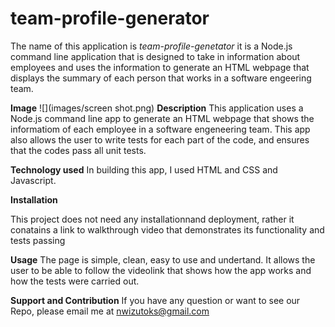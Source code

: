 # team-profile-generator

The name of this application is <i>team-profile-genetator</i> it is a Node.js command line application that is designed to take in information about employees and uses the information to generate an HTML webpage that displays the summary of each person that works in a software engeering team.

<strong>Image</strong>
![](images/screen shot.png)
<strong>Description</strong>
This application uses a Node.js command line app to generate an HTML webpage that shows the informatiom of each employee in a software engeneering team. This app also allows the user to write tests for each part of the code, and ensures that the codes pass all unit tests.

<strong>Technology used</strong>
In building this app, I used HTML and CSS and Javascript.

<strong>Installation</strong>

This project does not need any installationnand deployment, rather it conatains a link to walkthrough video that demonstrates its functionality and tests passing

<strong>Usage</strong>
The page is simple, clean, easy to use and undertand. It allows the user to be able to follow the videolink that shows how the app works and how the tests were carried out.

<strong>Support and Contribution</strong>
If you have any question or want to see our Repo, please email me at nwizutoks@gmail.com